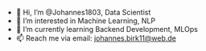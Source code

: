 - 👋 Hi, I’m @Johannes1803, Data Scientist
- 👀 I’m interested in Machine Learning, NLP
- 🌱 I’m currently learning Backend Development, MLOps
- 📫 Reach me via email: johannes.birk11@web.de

<!---
Johannes1803/Johannes1803 is a ✨ special ✨ repository because its `README.md` (this file) appears on your GitHub profile.
You can click the Preview link to take a look at your changes.
--->
